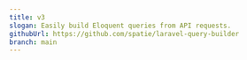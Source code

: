 ```yaml
---
title: v3
slogan: Easily build Eloquent queries from API requests.
githubUrl: https://github.com/spatie/laravel-query-builder
branch: main
---
```

